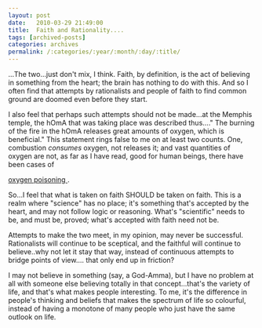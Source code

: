 ```yaml
---
layout: post
date:	2010-03-29 21:49:00
title:  Faith and Rationality....
tags: [archived-posts]
categories: archives
permalink: /:categories/:year/:month/:day/:title/
---
```

...The two...just don't mix, I think. Faith, by definition, is the act of believing in something from the heart; the brain has nothing to do with this. And so I often find that attempts by rationalists and people of faith to find common ground are doomed even before they start.

I also feel that perhaps such attempts should not be made...at the Memphis temple, the hOmA that was taking place was described thus...." The burning of the fire in the hOmA releases great amounts of oxygen, which is beneficial." This statement rings false to me on at least two counts. One, combustion *consumes* oxygen, not releases it; and vast quantities of oxygen are not, as far as I have read, good for human beings, there have been cases of 

<a href="http://en.wikipedia.org/wiki/Oxygen_toxicity">oxygen poisoning </a>
.

So...I feel that what is taken on faith SHOULD be taken on faith. This is a realm where "science" has no place; it's something that's accepted by the heart, and may not follow logic or reasoning.  What's "scientific" needs to be, and must be, proved; what's accepted with faith need not be.

Attempts to make the two meet, in my opinion, may never be successful. Rationalists will continue to be sceptical, and the faithful will continue to believe..why not let it stay that way, instead of continuous attempts  to bridge points of view.... that only end up in friction?

I may not believe in something (say, a God-Amma), but I have no problem at all with someone else believing totally in that concept...that's the variety of life, and that's what makes people interesting. To me, it's the difference in people's thinking and beliefs that makes the spectrum of life so colourful, instead of having a monotone of many people who just have the same outlook on life.
